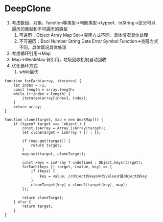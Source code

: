 # DeepClone

1. 考虑数组、对象、function等类型->判断类型->typeof、toString->区分可以遍历的类型和不可遍历的类型
   1. 可遍历：Object Array Map Set->克隆方式不同，具体情况具体处理
   2. 不可遍历：Bool Number String Date Error Symbol Function->克隆方式不同，具体情况具体处理
2. 考虑循环引用->Map
3. Map->WeakMap 弱引用，垃圾回收机制自动回收
4. 优化循环方式
   1. while最优

```
function forEach(array, iteratee) {
    let index = -1;
    const length = array.length;
    while (++index < length) {
        iteratee(array[index], index);
    }
    return array;
}

function clone(target, map = new WeakMap()) {
    if (typeof target === 'object') {
        const isArray = Array.isArray(target);
        let cloneTarget = isArray ? [] : {};

        if (map.get(target)) {
            return target;
        }
        map.set(target, cloneTarget);

        const keys = isArray ? undefined : Object.keys(target);
        forEach(keys || target, (value, key) => {
            if (keys) {
                key = value; //Object的keys中的value才是Object的key
            }
            cloneTarget[key] = clone2(target[key], map);
        });

        return cloneTarget;
    } else {
        return target;
    }
}
```

